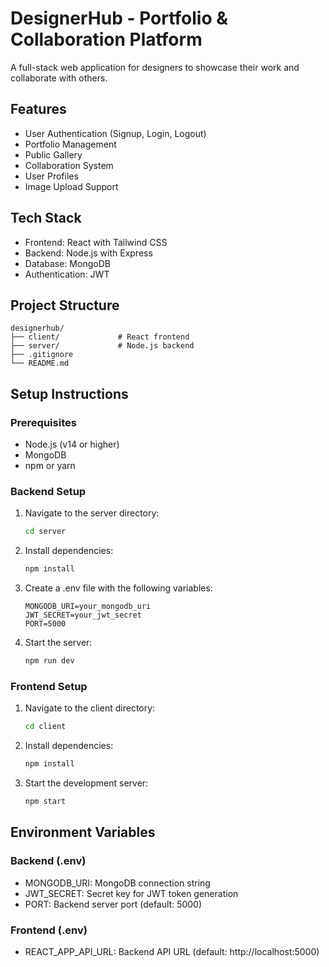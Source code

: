# DesignerHub - Portfolio & Collaboration Platform

A full-stack web application for designers to showcase their work and collaborate with others.

## Features

- User Authentication (Signup, Login, Logout)
- Portfolio Management
- Public Gallery
- Collaboration System
- User Profiles
- Image Upload Support

## Tech Stack

- Frontend: React with Tailwind CSS
- Backend: Node.js with Express
- Database: MongoDB
- Authentication: JWT

## Project Structure

```
designerhub/
├── client/             # React frontend
├── server/             # Node.js backend
├── .gitignore
└── README.md
```

## Setup Instructions

### Prerequisites

- Node.js (v14 or higher)
- MongoDB
- npm or yarn

### Backend Setup

1. Navigate to the server directory:
   ```bash
   cd server
   ```

2. Install dependencies:
   ```bash
   npm install
   ```

3. Create a .env file with the following variables:
   ```
   MONGODB_URI=your_mongodb_uri
   JWT_SECRET=your_jwt_secret
   PORT=5000
   ```

4. Start the server:
   ```bash
   npm run dev
   ```

### Frontend Setup

1. Navigate to the client directory:
   ```bash
   cd client
   ```

2. Install dependencies:
   ```bash
   npm install
   ```

3. Start the development server:
   ```bash
   npm start
   ```

## Environment Variables

### Backend (.env)
- MONGODB_URI: MongoDB connection string
- JWT_SECRET: Secret key for JWT token generation
- PORT: Backend server port (default: 5000)

### Frontend (.env)
- REACT_APP_API_URL: Backend API URL (default: http://localhost:5000) 